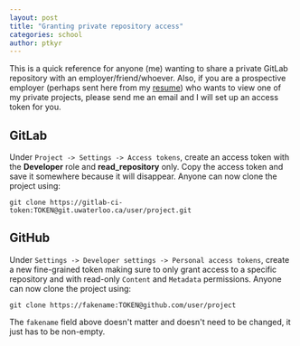 ```yaml
---
layout: post
title: "Granting private repository access"
categories: school
author: ptkyr
---
```


This is a quick reference for anyone (me) wanting to share a private GitLab repository with an employer/friend/whoever. Also, if you are a prospective employer (perhaps sent here from my [resume](/resume.pdf)) who wants to view one of my private projects, please send me an email and I will set up an access token for you.

## GitLab
Under `Project -> Settings -> Access tokens`, create an access token with the **Developer** role and **read_repository** only. Copy the access token and save it somewhere because it will disappear. Anyone can now clone the project using:
```
git clone https://gitlab-ci-token:TOKEN@git.uwaterloo.ca/user/project.git
```

## GitHub
Under `Settings -> Developer settings -> Personal access tokens`, create a new fine-grained token making sure to only grant access to a specific repository and with read-only `Content` and `Metadata` permissions. Anyone can now clone the project using:
```
git clone https://fakename:TOKEN@github.com/user/project
```
The `fakename` field above doesn't matter and doesn't need to be changed, it just has to be non-empty.
